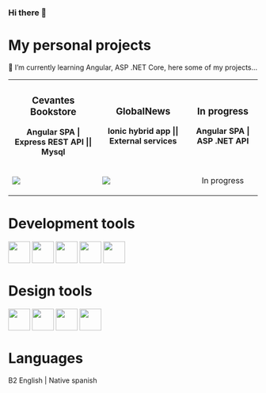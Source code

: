 ### Hi there 👋

<!--
**EMoralesF/EMoralesF** is a ✨ _special_ ✨ repository because its `README.md` (this file) appears on your GitHub profile.

Here are some ideas to get you started:

- 🔭 I’m currently working on ...
- 🌱 I’m currently learning ...
- 👯 I’m looking to collaborate on ...
- 🤔 I’m looking for help with ...
- 💬 Ask me about ...
- 📫 How to reach me: ...
- 😄 Pronouns: ...
- ⚡ Fun fact: ...
--> 
# My personal projects

🌱 I’m currently learning Angular, ASP .NET Core, here some of my projects...

<table>
  <tr>
    <th><h3>Cevantes Bookstore</h3><p>Angular SPA | Express REST API || Mysql</h3></th>
    <th><h3>GlobalNews</h3><p>Ionic hybrid app || External services</p></th>
    <th><h3>In progress</h3><p>Angular SPA | ASP .NET API</p></th>
  </tr>
  <tr>
    <td><img align='center' src ='https://i.postimg.cc/FKk4XtSh/1-Tienda.png'></td>
    <td><img align='center' src ='https://i.postimg.cc/qB5dmMSz/composit.png'></td>
  <td> <p align='center'>In progress</p> </td>
  </tr>
</table>


# Development tools
<p align='left'>
<img width ='44px' align='center' src ='https://raw.githubusercontent.com/rahulbanerjee26/githubAboutMeGenerator/main/icons/javascript.svg'>



<img width ='44px' align='center' src ='https://raw.githubusercontent.com/rahulbanerjee26/githubAboutMeGenerator/main/icons/nodejs.svg'>
<img width ='44px' align='center' src ='https://raw.githubusercontent.com/rahulbanerjee26/githubAboutMeGenerator/main/icons/php.svg'>
<img width ='44px' align='center' src ='https://raw.githubusercontent.com/rahulbanerjee26/githubAboutMeGenerator/main/icons/git.svg'>
<img width ='44px' align='center' src ='https://raw.githubusercontent.com/rahulbanerjee26/githubAboutMeGenerator/main/icons/github.svg'>
</p>

# Design tools
<img width ='44px' align='center' src ='https://raw.githubusercontent.com/rahulbanerjee26/githubAboutMeGenerator/main/icons/html.svg'> <img width ='44px' align='center' src ='https://raw.githubusercontent.com/rahulbanerjee26/githubAboutMeGenerator/main/icons/css.svg'> <img width ='44px' align='center' src ='https://raw.githubusercontent.com/rahulbanerjee26/githubAboutMeGenerator/main/icons/bootstrap.svg'> <img width ='44px' align='center' src ='https://raw.githubusercontent.com/rahulbanerjee26/githubAboutMeGenerator/main/icons/sass.svg'>

# Languages
B2 English | Native spanish
